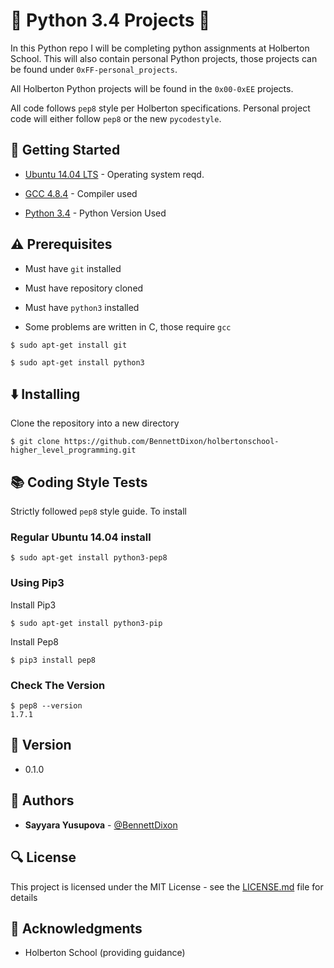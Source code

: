 # :ocean: Python 3.4 Projects :ocean:

In this Python repo I will be completing python assignments at Holberton School. This will also contain personal Python projects, those projects can be found under <code>0xFF-personal_projects</code>. 

All Holberton Python projects will be found in the <code>0x00-0xEE</code> projects.

All code follows <code>pep8</code> style per Holberton specifications. Personal project code will either follow <code>pep8</code> or the new <code>pycodestyle</code>.

## :running: Getting Started

* [Ubuntu 14.04 LTS](http://releases.ubuntu.com/14.04/) - Operating system reqd.

* [GCC 4.8.4](https://gcc.gnu.org/gcc-4.8/) - Compiler used

* [Python 3.4](https://www.python.org/download/releases/3.4.0/) - Python Version Used

## :warning: Prerequisites

* Must have `git` installed

* Must have repository cloned

* Must have `python3` installed

* Some problems are written in C, those require `gcc`

```
$ sudo apt-get install git
```

```
$ sudo apt-get install python3
```


## :arrow_down: Installing

Clone the repository into a new directory

```
$ git clone https://github.com/BennettDixon/holbertonschool-higher_level_programming.git
```

## :books: Coding Style Tests

Strictly followed `pep8` style guide. To install

### Regular Ubuntu 14.04 install

```
$ sudo apt-get install python3-pep8
```

### Using Pip3

Install Pip3

```
$ sudo apt-get install python3-pip
```

Install Pep8

```
$ pip3 install pep8
```

### Check The Version

```
$ pep8 --version
1.7.1
```

## :pencil: Version

* 0.1.0



## :blue_book: Authors
* **Sayyara Yusupova** - [@BennettDixon](https://github.com/sayka88)



## :mag: License

This project is licensed under the MIT License - see the [LICENSE.md](LICENSE.md) file for details



## :mega: Acknowledgments

* Holberton School (providing guidance)
